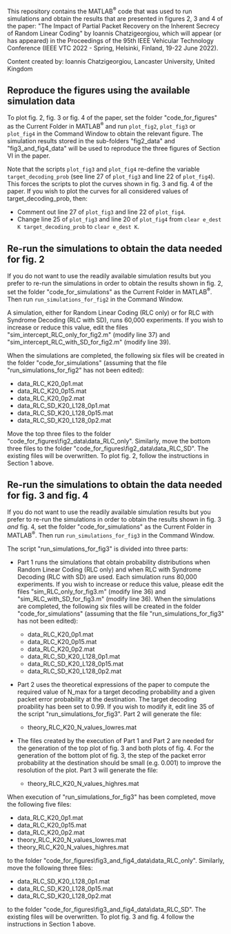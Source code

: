 This repository contains the MATLAB<sup>&reg;</sup> code that was used to run simulations and obtain the results that are presented in figures 2, 3 and 4 of the paper:
"The Impact of Partial Packet Recovery on the Inherent Secrecy of Random Linear Coding" by Ioannis Chatzigeorgiou, which will appear (or has appeared) in the Proceedings of the 95th IEEE Vehicular Technology Conference (IEEE VTC 2022 - Spring, Helsinki, Finland, 19-22 June 2022).

Content created by:
Ioannis Chatzigeorgiou, Lancaster University, United Kingdom

## Reproduce the figures using the available simulation data

To plot fig. 2, fig. 3 or fig. 4 of the paper, set the folder "code_for_figures" as the Current Folder in MATLAB<sup>&reg;</sup> and run `plot_fig2`, `plot_fig3` or `plot_fig4` in the Command Window to obtain the relevant figure. The simulation results stored in the sub-folders "fig2_data" and "fig3_and_fig4_data" will be used to reproduce the three figures of Section VI in the paper. 

Note that the scripts `plot_fig3` and `plot_fig4` re-define the variable `target_decoding_prob` (see line 27 of `plot_fig3` and line 22 of `plot_fig4`). This forces the scripts to plot the curves shown in fig. 3 and fig. 4 of the paper. If you wish to plot the curves for all considered values of target_decoding_prob, then:
- Comment out line 27 of `plot_fig3` and line 22 of `plot_fig4`.
- Change line 25 of `plot_fig3` and line 20 of `plot_fig4` from `clear e_dest K target_decoding_prob` to `clear e_dest K`.

## Re-run the simulations to obtain the data needed for fig. 2

If you do not want to use the readily available simulation results but you prefer to re-run the simulations in order to obtain the results shown in fig. 2, set the folder "code_for_simulations" as the Current Folder in MATLAB<sup>&reg;</sup>. Then run `run_simulations_for_fig2` in the Command Window.

A simulation, either for Random Linear Coding (RLC only) or for RLC with Syndrome Decoding (RLC with SD), runs 60,000 experiments. If you wish to increase or reduce this value, edit the files "sim_intercept_RLC_only_for_fig2.m" (modify line 37) and "sim_intercept_RLC_with_SD_for_fig2.m" (modify line 39).

When the simulations are completed, the following six files will be created in the folder "code_for_simulations" (assuming that the file "run_simulations_for_fig2" has not been edited):
- data_RLC_K20_0p1.mat
- data_RLC_K20_0p15.mat
- data_RLC_K20_0p2.mat
- data_RLC_SD_K20_L128_0p1.mat
- data_RLC_SD_K20_L128_0p15.mat
- data_RLC_SD_K20_L128_0p2.mat

Move the top three files to the folder "code_for_figures\fig2_data\data_RLC_only". Similarly, move the bottom three files to the folder "code_for_figures\fig2_data\data_RLC_SD". The existing files will be overwritten. To plot fig. 2, follow the instructions in Section 1 above.

## Re-run the simulations to obtain the data needed for fig. 3 and fig. 4

If you do not want to use the readily available simulation results but you prefer to re-run the simulations in order to obtain the results shown in fig. 3 *and* fig. 4, set the folder "code_for_simulations" as the Current Folder in MATLAB<sup>&reg;</sup>. Then run `run_simulations_for_fig3` in the Command Window.

The script "run_simulations_for_fig3" is divided into three parts:

- Part 1 runs the simulations that obtain probability distributions when Random Linear Coding (RLC only) and when RLC with Syndrome Decoding (RLC with SD) are used. Each simulation runs 80,000 experiments. If you wish to increase or reduce this value, please edit the files "sim_RLC_only_for_fig3.m" (modify line 36) and "sim_RLC_with_SD_for_fig3.m" (modify line 36). When the simulations are completed, the following six files will be created in the folder "code_for_simulations" (assuming that the file "run_simulations_for_fig3" has not been edited):
  - data_RLC_K20_0p1.mat
  - data_RLC_K20_0p15.mat
  - data_RLC_K20_0p2.mat
  - data_RLC_SD_K20_L128_0p1.mat
  - data_RLC_SD_K20_L128_0p15.mat
  - data_RLC_SD_K20_L128_0p2.mat

- Part 2 uses the theoretical expressions of the paper to compute the required value of N_max for a target decoding probability and a given packet error probability at the destination. The target decoding proability has been set to 0.99. If you wish to modify it, edit line 35 of the script "run_simulations_for_fig3". Part 2 will generate the file:
  - theory_RLC_K20_N_values_lowres.mat

- The files created by the execution of Part 1 and Part 2 are needed for the generation of the top plot of fig. 3 and both plots of fig. 4. For the generation of the bottom plot of fig. 3, the step of the packet error probability at the destination should be small (e.g. 0.001) to improve the resolution of the plot. Part 3 will generate the file:
  - theory_RLC_K20_N_values_highres.mat

When execution of "run_simulations_for_fig3" has been completed, move the following five files:
- data_RLC_K20_0p1.mat
- data_RLC_K20_0p15.mat
- data_RLC_K20_0p2.mat
- theory_RLC_K20_N_values_lowres.mat
- theory_RLC_K20_N_values_highres.mat

to the folder "code_for_figures\fig3_and_fig4_data\data_RLC_only". Similarly, move the following three files:
- data_RLC_SD_K20_L128_0p1.mat
- data_RLC_SD_K20_L128_0p15.mat
- data_RLC_SD_K20_L128_0p2.mat

to the folder "code_for_figures\fig3_and_fig4_data\data_RLC_SD". The existing files will be overwritten. To plot fig. 3 and fig. 4 follow the instructions in Section 1 above.
